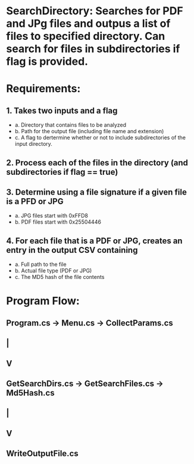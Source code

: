 # SearchDirectory: Searches for PDF and JPg files and outpus a list of files to specified directory. Can search for files in subdirectories if flag is provided.

# Requirements:
## 1. Takes two inputs and a flag
- a. Directory that contains files to be analyzed
- b. Path for the output file (including file name and extension)
- c. A flag to dertermine whether or not to include subdirectories of the input directory.
## 2. Process each of the files in the directory (and subdirectories if flag == true)
## 3. Determine using a file signature if a given file is a PFD or JPG
- a. JPG files start with 0xFFD8
- b. PDF files start with 0x25504446
## 4. For each file that is a PDF or JPG, creates an entry in the output CSV containing
- a. Full path to the file
- b. Actual file type (PDF or JPG)
- c. The MD5 hash of the file contents

# Program Flow:
## Program.cs -> Menu.cs -> CollectParams.cs 
##									|
##                                  V
##							GetSearchDirs.cs -> GetSearchFiles.cs -> Md5Hash.cs
##									|
##									V
##							WriteOutputFile.cs
